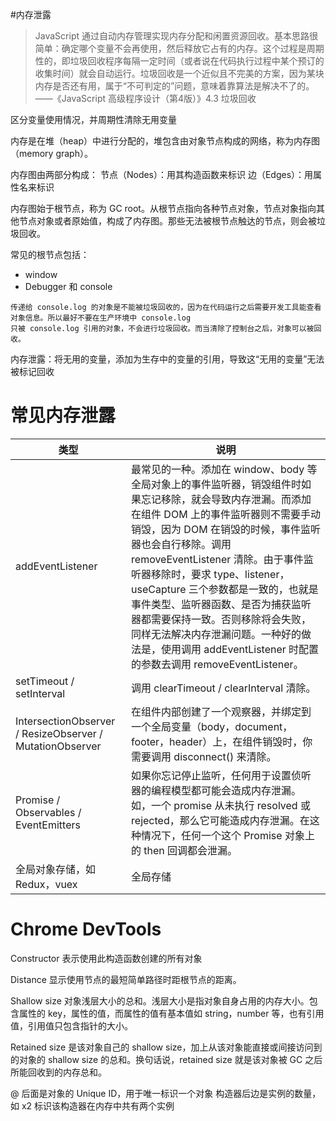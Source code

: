 #内存泄露
>JavaScript 通过自动内存管理实现内存分配和闲置资源回收。基本思路很简单：确定哪个变量不会再使用，然后释放它占有的内存。这个过程是周期性的，即垃圾回收程序每隔一定时间（或者说在代码执行过程中某个预订的收集时间）就会自动运行。垃圾回收是一个近似且不完美的方案，因为某块内存是否还有用，属于“不可判定的”问题，意味着靠算法是解决不了的。
——《JavaScript 高级程序设计（第4版）》4.3 垃圾回收

区分变量使用情况，并周期性清除无用变量

内存是在堆（heap）中进行分配的，堆包含由对象节点构成的网络，称为内存图（memory graph）。

内存图由两部分构成：
节点（Nodes）：用其构造函数来标识
边（Edges）：用属性名来标识

内存图始于根节点，称为 GC root。从根节点指向各种节点对象，节点对象指向其他节点对象或者原始值，构成了内存图。那些无法被根节点触达的节点，则会被垃圾回收。

常见的根节点包括：

+ window
+ Debugger 和 console
```
传递给 console.log 的对象是不能被垃圾回收的，因为在代码运行之后需要开发工具能查看对象信息。所以最好不要在生产环境中 console.log
只被 console.log 引用的对象，不会进行垃圾回收。而当清除了控制台之后，对象可以被回收。
```

内存泄露：将无用的变量，添加为生存中的变量的引用，导致这“无用的变量”无法被标记回收

# 常见内存泄露

|  类型   | 说明  |
|  ----  | ----  |
| addEventListener  | 最常见的一种。添加在 window、body 等全局对象上的事件监听器，销毁组件时如果忘记移除，就会导致内存泄漏。而添加在组件 DOM 上的事件监听器则不需要手动销毁，因为 DOM 在销毁的时候，事件监听器也会自行移除。调用 removeEventListener 清除。由于事件监听器移除时，要求 type、listener，useCapture 三个参数都是一致的，也就是事件类型、监听器函数、是否为捕获监听器都需要保持一致。否则移除将会失败，同样无法解决内存泄漏问题。一种好的做法是，使用调用 addEventListener 时配置的参数去调用 removeEventListener。 |
| setTimeout / setInterval  | 调用 clearTimeout / clearInterval 清除。 |
| IntersectionObserver / ResizeObserver / MutationObserver | 在组件内部创建了一个观察器，并绑定到一个全局变量（body，document，footer，header）上，在组件销毁时，你需要调用 disconnect() 来清除。|
| Promise / Observables / EventEmitters | 如果你忘记停止监听，任何用于设置侦听器的编程模型都可能会造成内存泄漏。如，一个 promise 从未执行 resolved 或 rejected，那么它可能造成内存泄漏。在这种情况下，任何一个这个 Promise 对象上的 then 回调都会泄漏。|
| 全局对象存储，如 Redux，vuex | 全局存储 |



# Chrome DevTools


Constructor 表示使用此构造函数创建的所有对象


Distance 显示使用节点的最短简单路径时距根节点的距离。


Shallow size 对象浅层大小的总和。浅层大小是指对象自身占用的内存大小。包含属性的 key，属性的值，而属性的值有基本值如 string，number 等，也有引用值，引用值只包含指针的大小。




Retained size 是该对象自己的 shallow size，加上从该对象能直接或间接访问到的对象的 shallow size 的总和。换句话说，retained size 就是该对象被 GC 之后所能回收到的内存总和。


@ 后面是对象的 Unique ID，用于唯一标识一个对象
构造器后边是实例的数量，如 x2 标识该构造器在内存中共有两个实例




